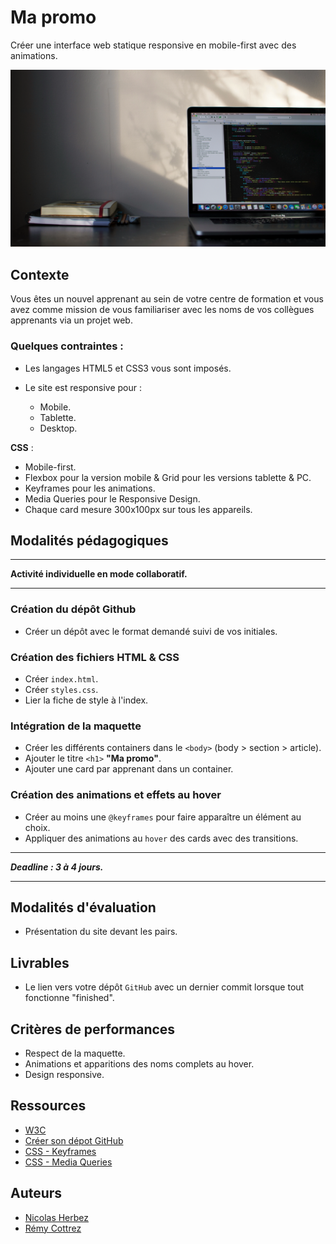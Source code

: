 # Ma promo

Créer une interface web statique responsive en mobile-first avec des animations.

![Brief Ma_promo](./brief_my_promo.webp)


## Contexte

Vous êtes un nouvel apprenant au sein de votre centre de formation et vous avez comme mission de vous familiariser avec les noms de vos collègues apprenants via un projet web.


### Quelques contraintes :
- Les langages HTML5 et CSS3 vous sont imposés.
  
- Le site est responsive pour :
  - Mobile.
  - Tablette.
  - Desktop.

**CSS** :
- Mobile-first.
- Flexbox pour la version mobile & Grid pour les versions tablette & PC.
- Keyframes pour les animations.
- Media Queries pour le Responsive Design.
- Chaque card mesure 300x100px sur tous les appareils.


## Modalités pédagogiques

---

**Activité individuelle en mode collaboratif.**

---


### Création du dépôt Github
- Créer un dépôt avec le format demandé suivi de vos initiales.


### Création des fichiers HTML & CSS
- Créer `index.html`.
- Créer `styles.css`.
- Lier la fiche de style à l'index.


### Intégration de la maquette
- Créer les différents containers dans le `<body>` (body > section > article).
- Ajouter le titre `<h1>` **"Ma promo"**.
- Ajouter une card par apprenant dans un container.


### Création des animations et effets au hover
- Créer au moins une `@keyframes` pour faire apparaître un élément au choix.
- Appliquer des animations au `hover` des cards avec des transitions.

---
 
***Deadline : 3 à 4 jours.***

---


## Modalités d'évaluation

- Présentation du site devant les pairs.


## Livrables

- Le lien vers votre dépôt `GitHub` avec un dernier commit lorsque tout fonctionne "finished".


## Critères de performances

- Respect de la maquette.
- Animations et apparitions des noms complets au hover.
- Design responsive.


## Ressources

- [W3C](https://validator.w3.org/)
- [Créer son dépot GitHub](https://docs.github.com/fr/repositories/creating-and-managing-repositories/quickstart-for-repositories)
- [CSS - Keyframes](https://developer.mozilla.org/fr/docs/Web/CSS/@keyframes)
- [CSS - Media Queries](https://developer.mozilla.org/fr/docs/Web/CSS/CSS_media_queries/Using_media_queries)


## Auteurs

- [Nicolas Herbez](https://github.com/nicolas-herbez)
- [Rémy Cottrez](https://github.com/RemyCTRZ)
